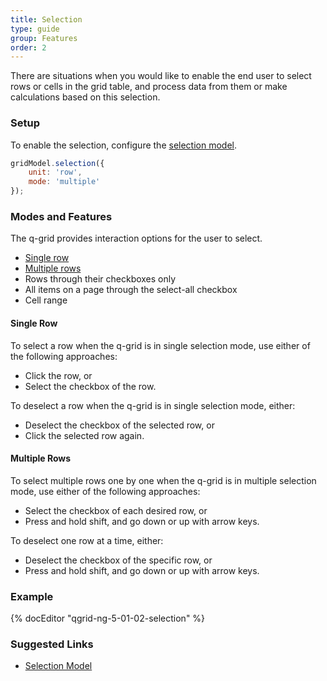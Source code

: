```yaml
---
title: Selection
type: guide
group: Features
order: 2
---
```


There are situations when you would like to enable the end user to select rows or cells in the grid table, and process data from them or make calculations based on this selection.

### Setup

To enable the selection, configure the [selection model](/doc/api/selection-model.html).

```javascript
gridModel.selection({
    unit: 'row',
    mode: 'multiple'
});
```

### Modes and Features

The q-grid provides interaction options for the user to select.

* [Single row](#Single-Row)
* [Multiple rows](#Multiple-Rows)
* Rows through their checkboxes only
* All items on a page through the select-all checkbox
* Cell range

#### Single Row

To select a row when the q-grid is in single selection mode, use either of the following approaches:

* Click the row, or
* Select the checkbox of the row.

To deselect a row when the q-grid is in single selection mode, either:

* Deselect the checkbox of the selected row, or
* Click the selected row again.

#### Multiple Rows

To select multiple rows one by one when the q-grid is in multiple selection mode, use either of the following approaches:

* Select the checkbox of each desired row, or
* Press and hold shift, and go down or up with arrow keys.

To deselect one row at a time, either:

* Deselect the checkbox of the specific row, or
* Press and hold shift, and go down or up with arrow keys.

### Example

{% docEditor "qgrid-ng-5-01-02-selection" %}

### Suggested Links

* [Selection Model](/doc/api/selection-model.html)
